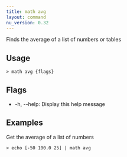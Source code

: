 ```yaml
---
title: math avg
layout: command
nu_version: 0.32
---
```

Finds the average of a list of numbers or tables

## Usage
```shell
> math avg {flags} 
 ```

## Flags
* -h, --help: Display this help message

## Examples
  Get the average of a list of numbers
```shell
> echo [-50 100.0 25] | math avg
 ```

